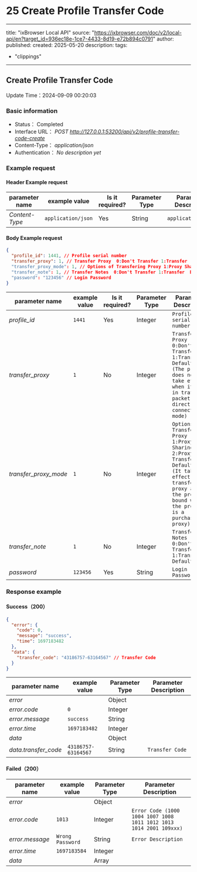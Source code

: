 # 25 Create Profile Transfer Code

---
title: "ixBrowser Local API"
source: "https://ixbrowser.com/doc/v2/local-api/en?target_id=936ec18e-1ce7-4433-8d19-e72b894c0791"
author:
published:
created: 2025-05-20
description:
tags:
  - "clippings"
---

## Create Profile Transfer Code

Update Time：2024-09-09 00:20:03

### Basic information

- Status： Completed
- Interface URL： *POST* *http://127.0.0.1:53200/api/v2/profile-transfer-code-create*
- Content-Type： *application/json*
- Authentication： *No description yet*

### Example request

#### Header Example request

| parameter name | example value | Is it required? | Parameter Type | Parameter Description |
| --- | --- | --- | --- | --- |
| *Content-Type* | ```application/json``` | Yes | String | ```application/json``` |

#### Body Example request

```json
{
  "profile_id": 1441, // Profile serial number
  "transfer_proxy": 1, // Transfer Proxy  0:Don't Transfer 1:Transfer  Default:0  (The proxy does not take effect when it is in traffic packet or direct connection mode)
  "transfer_proxy_mode": 1, // Options of Transfering Proxy 1:Proxy Sharing 2:Proxy Transfer  Default:1 (It takes effect when transferring proxy and the proxy bound with the profile is a purchased proxy)
  "transfer_note": 1, // Transfer Notes  0:Don't Transfer 1:Transfer  Default:0
  "password": "123456" // Login Password
}
```

| parameter name | example value | Is it required? | Parameter Type | Parameter Description |
| --- | --- | --- | --- | --- |
| *profile_id* | ```1441``` | Yes | Integer | ```Profile serial number``` |
| *transfer_proxy* | ```1``` | No | Integer | ```Transfer Proxy  0:Don't Transfer 1:Transfer  Default:0  (The proxy does not take effect when it is in traffic packet or direct connection mode)``` |
| *transfer_proxy_mode* | ```1``` | No | Integer | ```Options of Transfering Proxy 1:Proxy Sharing 2:Proxy Transfer  Default:1 (It takes effect when transferring proxy and the proxy bound with the profile is a purchased proxy)``` |
| *transfer_note* | ```1``` | No | Integer | ```Transfer Notes  0:Don't Transfer 1:Transfer  Default:0``` |
| *password* | ```123456``` | Yes | String | ```Login Password``` |

### Response example

#### Success（200）

```json
{
  "error": {
    "code": 0,
    "message": "success",
    "time": 1697183482
  },
  "data": {
    "transfer_code": "43186757-63164567" // Transfer Code
  }
}
```

| parameter name | example value | Parameter Type | Parameter Description |
| --- | --- | --- | --- |
| *error* |  | Object |  |
| *error.code* | ```0``` | Integer |  |
| *error.message* | ```success``` | String |  |
| *error.time* | ```1697183482``` | Integer |  |
| *data* |  | Object |  |
| *data.transfer_code* | ```43186757-63164567``` | String | ```Transfer Code``` |

#### Failed（200）

| parameter name | example value | Parameter Type | Parameter Description |
| --- | --- | --- | --- |
| *error* |  | Object |  |
| *error.code* | ```1013``` | Integer | ```Error Code (1000 1004 1007 1008 1011 1012 1013 1014 2001 109xxx)``` |
| *error.message* | ```Wrong Password``` | String | ```Error Description``` |
| *error.time* | ```1697183584``` | Integer |  |
| *data* |  | Array |  |